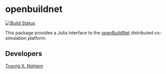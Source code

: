 # openbuildnet

[![Build Status](https://travis-ci.org/LA-EPFL/openbuildnet.jl.svg?branch=master)](https://travis-ci.org/LA-EPFL/openbuildnet.jl)



This package provides a Julia interface to the [openBuildNet](https://sites.google.com/site/buildnetproject/software) distributed co-simulation platform.

## Developers

[Truong X. Nghiem](https://people.epfl.ch/xuan.nghiem)
